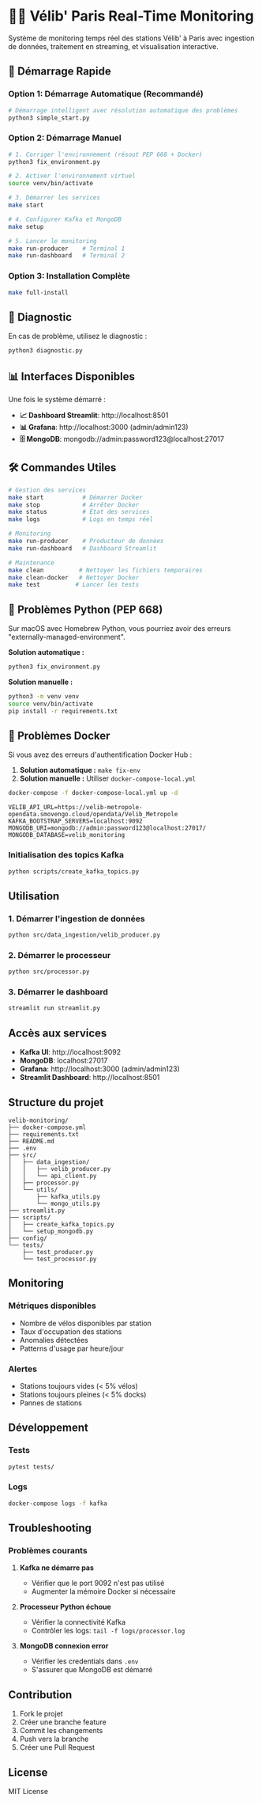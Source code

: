 # 🚴‍♂️ Vélib' Paris Real-Time Monitoring

Système de monitoring temps réel des stations Vélib' à Paris avec ingestion de données, traitement en streaming, et visualisation interactive.

## 🚀 Démarrage Rapide

### Option 1: Démarrage Automatique (Recommandé)

```bash
# Démarrage intelligent avec résolution automatique des problèmes
python3 simple_start.py
```

### Option 2: Démarrage Manuel

```bash
# 1. Corriger l'environnement (résout PEP 668 + Docker)
python3 fix_environment.py

# 2. Activer l'environnement virtuel
source venv/bin/activate

# 3. Démarrer les services
make start

# 4. Configurer Kafka et MongoDB
make setup

# 5. Lancer le monitoring
make run-producer    # Terminal 1
make run-dashboard   # Terminal 2
```

### Option 3: Installation Complète

```bash
make full-install
```

## 🔧 Diagnostic

En cas de problème, utilisez le diagnostic :

```bash
python3 diagnostic.py
```

## 📊 Interfaces Disponibles

Une fois le système démarré :

- **📈 Dashboard Streamlit**: http://localhost:8501
- **📊 Grafana**: http://localhost:3000 (admin/admin123)
- **🗄️ MongoDB**: mongodb://admin:password123@localhost:27017

## 🛠️ Commandes Utiles

```bash
# Gestion des services
make start           # Démarrer Docker
make stop            # Arrêter Docker
make status          # État des services
make logs            # Logs en temps réel

# Monitoring
make run-producer    # Producteur de données
make run-dashboard   # Dashboard Streamlit

# Maintenance
make clean          # Nettoyer les fichiers temporaires
make clean-docker   # Nettoyer Docker
make test          # Lancer les tests
```

## 🐍 Problèmes Python (PEP 668)

Sur macOS avec Homebrew Python, vous pourriez avoir des erreurs "externally-managed-environment".

**Solution automatique :**

```bash
python3 fix_environment.py
```

**Solution manuelle :**

```bash
python3 -m venv venv
source venv/bin/activate
pip install -r requirements.txt
```

## 🐳 Problèmes Docker

Si vous avez des erreurs d'authentification Docker Hub :

1. **Solution automatique :** `make fix-env`
2. **Solution manuelle :** Utiliser `docker-compose-local.yml`

```bash
docker-compose -f docker-compose-local.yml up -d
```

```
VELIB_API_URL=https://velib-metropole-opendata.smovengo.cloud/opendata/Velib_Metropole
KAFKA_BOOTSTRAP_SERVERS=localhost:9092
MONGODB_URI=mongodb://admin:password123@localhost:27017/
MONGODB_DATABASE=velib_monitoring
```

### Initialisation des topics Kafka

```bash
python scripts/create_kafka_topics.py
```

## Utilisation

### 1. Démarrer l'ingestion de données

```bash
python src/data_ingestion/velib_producer.py
```

### 2. Démarrer le processeur

```bash
python src/processor.py
```

### 3. Démarrer le dashboard

```bash
streamlit run streamlit.py
```

## Accès aux services

- **Kafka UI**: http://localhost:9092
- **MongoDB**: localhost:27017
- **Grafana**: http://localhost:3000 (admin/admin123)
- **Streamlit Dashboard**: http://localhost:8501

## Structure du projet

```
velib-monitoring/
├── docker-compose.yml
├── requirements.txt
├── README.md
├── .env
├── src/
│   ├── data_ingestion/
│   │   ├── velib_producer.py
│   │   └── api_client.py
│   ├── processor.py
│   └── utils/
│       ├── kafka_utils.py
│       └── mongo_utils.py
├── streamlit.py
├── scripts/
│   ├── create_kafka_topics.py
│   └── setup_mongodb.py
├── config/
└── tests/
    ├── test_producer.py
    └── test_processor.py
```

## Monitoring

### Métriques disponibles

- Nombre de vélos disponibles par station
- Taux d'occupation des stations
- Anomalies détectées
- Patterns d'usage par heure/jour

### Alertes

- Stations toujours vides (< 5% vélos)
- Stations toujours pleines (< 5% docks)
- Pannes de stations

## Développement

### Tests

```bash
pytest tests/
```

### Logs

```bash
docker-compose logs -f kafka
```

## Troubleshooting

### Problèmes courants

1. **Kafka ne démarre pas**

   - Vérifier que le port 9092 n'est pas utilisé
   - Augmenter la mémoire Docker si nécessaire

2. **Processeur Python échoue**

   - Vérifier la connectivité Kafka
   - Contrôler les logs: `tail -f logs/processor.log`

3. **MongoDB connexion error**
   - Vérifier les credentials dans `.env`
   - S'assurer que MongoDB est démarré

## Contribution

1. Fork le projet
2. Créer une branche feature
3. Commit les changements
4. Push vers la branche
5. Créer une Pull Request

## License

MIT License
